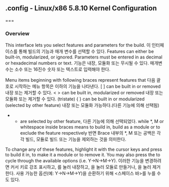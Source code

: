 ## .config - Linux/x86 5.8.10 Kernel Configuration
===
### Overview
This interface lets you select features and parameters for the build.
이 인터페이스를 통해 빌드의 기능과 매개 변수를 선택할 수 있다. 
Features can either be built-in, modularized, or ignored. Parameters must be entered in as decimal or hexadecimal numbers or text.
기능은 내장, 모듈화 또는 무시될 수 있다. 매개변수는 소수 또는 16진수 숫자 또는 텍스트로 입력해야 한다.

Menu items beginning with following braces represent features that
다음 괄호로 시작하는 메뉴 항목은 이하의 기능을 나타낸다.
  [ ] can be built in or removed
  내장 또는 제거할 수 있다.
  < > can be built in, modularized or removed
  내장 또는 모듈화 또는 제거할 수 있다. (tristate)
  { } can be built in or modularized (selected by other feature)
  내장 또는 모듈화 가능하다.(다른 기능에 의해 선택됨)
  - - are selected by other feature,
  다른 기능에 의해 선택되었다.
while \*, M or whitespace inside braces means to build in, build as a module or to exclude the feature respectively
반면 Brace 내부의 \*, M 또는 공백은 각각 빌드, 모듈로 빌드 또는 기능을 제외하는 것을 의미한다.

To change any of these features, highlight it with the cursor keys and press <Y> to build it in, <M> to make it a module or  <N> to remove it.  You may also press the <Space Bar> to cycle through the available options (i.e. Y->N->M->Y).
이러한 기능을 변경하려면 커서 키로 강조 표시하고, <Y>를 눌러 내장하고, <M>을 눌러 모듈로 만들거나, <N>을 눌러 제거한다. 사용 가능한 옵션(예: Y->N->M->Y)을 순환하기 위해 <스페이스 바>를 누를 수도 있다.
